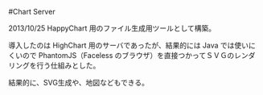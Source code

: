 #Chart Server


2013/10/25 
  HappyChart 用のファイル生成用ツールとして構築。
  
  導入したのは HighChart 用のサーバであったが、結果的には Java では使いにくいので
   PhantomJS（Faceless のブラウザ）を直接つかってＳＶＧのレンダリングを行う仕組みとした。
   
   結果的に、SVG生成や、地図などもできる。
